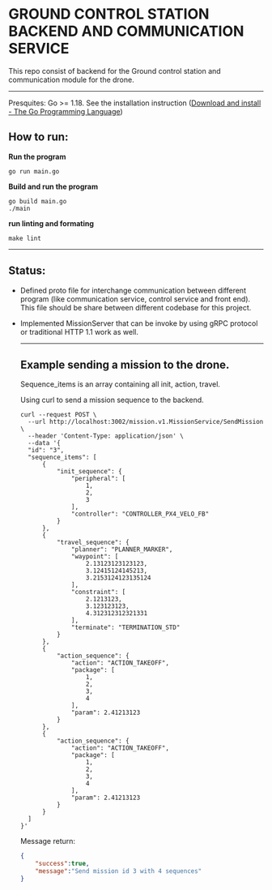 # GROUND CONTROL STATION BACKEND AND COMMUNICATION SERVICE

This repo consist of backend for the Ground control station and communication module for the drone.

---

Presquites: Go >= 1.18. See the installation instruction ([Download and install - The Go Programming Language](https://go.dev/doc/install))

## How to run:

**Run the program**

```
go run main.go 
```

**Build and run the program**

```
go build main.go
./main
```

**run linting and formating**

```
make lint
```

---

## Status:

- Defined proto file for interchange communication between different program (like communication service, control service and front end). This file should be share between different codebase for this project.
  
- Implemented MissionServer that can be invoke by using gRPC protocol or traditional HTTP 1.1 work as well.
  
  ---
  
  ## Example sending a mission to the drone.
  
  Sequence_items is an array containing all init, action, travel.
  
  Using curl to send a mission sequence to the backend.
  
  ```
  curl --request POST \
    --url http://localhost:3002/mission.v1.MissionService/SendMission \
    --header 'Content-Type: application/json' \
    --data '{
  	"id": "3",
  	"sequence_items": [
  		{
  			"init_sequence": {
  				"peripheral": [
  					1,
  					2,
  					3
  				],
  				"controller": "CONTROLLER_PX4_VELO_FB"
  			}
  		},
  		{
  			"travel_sequence": {
  				"planner": "PLANNER_MARKER",
  				"waypoint": [
  					2.13123123123123,
  					3.12415124145213,
  					3.2153124123135124
  				],
  				"constraint": [
  					2.1213123,
  					3.123123123,
  					4.312312312321331
  				],
  				"terminate": "TERMINATION_STD"
  			}
  		},
  		{
  			"action_sequence": {
  				"action": "ACTION_TAKEOFF",
  				"package": [
  					1,
  					2,
  					3,
  					4
  				],
  				"param": 2.41213123
  			}
  		},
  		{
  			"action_sequence": {
  				"action": "ACTION_TAKEOFF",
  				"package": [
  					1,
  					2,
  					3,
  					4
  				],
  				"param": 2.41213123
  			}
  		}
  	]
  }'
  ```
  
  Message return:
  
  ```json
  {
      "success":true,
      "message":"Send mission id 3 with 4 sequences"
  }
  ```